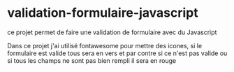 # validation-formulaire-javascript
ce projet permet de faire une validation de formulaire avec du Javascript

Dans ce projet j'ai utilisé fontawesome pour mettre des icones, si le formulaire
est valide tous sera en vers et par contre si ce n'est pas valide ou si tous les
champs ne sont pas bien rempli il sera en rouge
